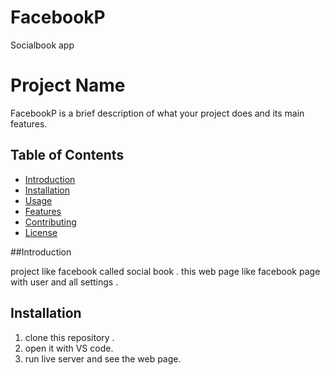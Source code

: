 # FacebookP
Socialbook app 
# Project Name
FacebookP is a brief description of what your project does and its main features.

## Table of Contents

- [Introduction](#introduction)
- [Installation](#installation)
- [Usage](#usage)
- [Features](#features)
- [Contributing](#contributing)
- [License](#license)

##Introduction

project like facebook called social book . this web page like facebook page with user and all settings .

## Installation

1. clone this repository .
2. open it with VS code.
3. run live server and see the web page.


